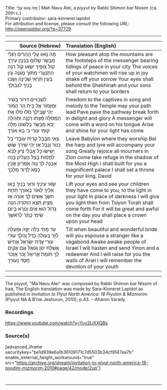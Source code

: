 <html>
<head></head>
<body>
Title: מַה נָּאווּ עֲלֵי | Mah Navu Alei, a piyyut by Rabbi Shimon bar Nissim (ca. 20th c.)<br />
Primary contributor: sara-kinneret.lapidot<br />
For attribution and license, please consult the following URL: <a href="http://opensiddur.org/?p=37729">http://opensiddur.org/?p=37729</a>
<p />
<hr />

<table style="margin-left: auto;margin-right: auto;" class="draggable">
<thead><tr><th id="x" style="text-align: right;">Source (Hebrew)</th><th style="text-align: left;">Translation (English)</th></tr></thead>
<tbody>
<tr><td style="vertical-align:top;">
<div class="liturgy"><span lang="he">
מַה נָּאווּ עֲלֵי הֶהָרִים רַגְלֵי 
מְבַשֵּׂר שָׁלוֹם בְּבִנְיַן עִירֵךְ
קוֹל צוֹפַיִךְ יִשְׂאוּ קוֹל רִנָּה 
הִתְנַעֲרִי מִתּוֹךְ מְגִנָּה
עַיִן בְּעַיִן תִּרְאִי שְׁכִינָה 
וְשָׁבוּ בָנַיִךְ לִגְבוּלֵךְ
</span></div></td>

<td style="vertical-align:top;">
<div class="english">
How pleasant atop the mountains are the footsteps 
of the messenger bearing tidings of peace in your city
The voices of your watchmen will rise up in joy 
shake off your sorrow
Your eyes shall behold the Shekhinah 
and your sons shall return to your borders
</div></td></tr>


<tr><td style="vertical-align:top;">
<div class="liturgy"><span lang="he">
לִשְׁבוּיִים דְּרוֹר בְּשִׁיר וּמִזְמוֹר 
אֶל בֵּית הַר הַמּוֹר יְהִי שְׁבִילֵךְ
סֹלוּ סֹלוּ אֶת הַמְּסִלָּה 
פִּצְחוּ רְנָנָה וּתְהִלָּה
יָבֺא מְבַשֵּׂר בִּלְשׁוֹנוֹ מִלָּה 
קוּמִי עוּרִי כִּי בָא אוֹרֵךְ
</span></div></td>

<td style="vertical-align:top;">
<div class="english">
Freedom to the captives in song and melody 
to the Temple may your path lead
Pave pave the pathway 
break forth in delight and glory
A messenger will come with a word on his tongue 
Arise and shine for your light has come
</div></td></tr>


<tr><td style="vertical-align:top;">
<div class="liturgy"><span lang="he">
צְאִי מִבָּבֶל קִרְיַת עוֹבְדֵי בֵל 
כִּנּוֹר וָנֵבֶל אָז יְהִי שִׁירֵךְ
שׂוֹשׂ יָשִׂישׂוּ כָּל אֲבֵלֵי צִיּוֹן 
לָבֺא לַחֲסוֹת בְּצֵל הָעֶלְיוֹן
בָּנֺה אֶבְנֶה לָךְ נְוֵה אַפּרְיוֹן 
אָכִין כִּסֵּא לְדָוִד מַלְכֵּךְ
</span></div></td>

<td style="vertical-align:top;">
<div class="english">
Leave Babylon where they worship Bel 
the harp and lyre will accompany your song
Greatly rejoice all mourners in Zion 
come take refuge in the shadow of the Most High
I shall built for you a magnificent palace 
I shall set a throne for your king, David
</div></td></tr>


<tr><td style="vertical-align:top;">
<div class="liturgy"><span lang="he">
שְׂאִי עֵינַיךְ וּרְאִי בָנַיִךְ 
בָּאוּ אֵלַיִךְ לָאוֹר בְּאוֹרֵךְ
תַּחַת חשֶֺׁך אָשִׂים לָךְ אוֹרָה 
אָז מִצִּיּוֹן תֵּצֵא הַתּוֹרָה
הִנֵּה גָדוֹל הוּא אָיֺם וְנוֹרָא 
בְּיוֹם שִׂימִי כֶתֶר לְרֺאשֵׁךְ
</span></div></td>

<td style="vertical-align:top;">
<div class="english">
Lift your eyes and see your children 
they have come to you, to the light in your light
In place of darkness I will give you light 
then from Tsiyon Torah shall come forth
For it will be great and awful 
on the day you shall place a crown upon your head
</div></td></tr>


<tr><td style="vertical-align:top;">
<div class="liturgy"><span lang="he">
עַד מָתַי כַּלָּה יָפָה וּמְעֻלָּה 
לְזָּר בְּעוּלָה כְּדַל וָהֵלֶךְ
עוּרִי עוּרִי עֲדַת יִשְׂרָאֵל 
אָחִישׁ אֶשְׁלַח יִנּוֹן וְגוֹאֵל
וְגַם אָקִים לָךְ חוֹמַת אֲרִיאֵל 
זָכֹר אֶזְכֹּר חֶסֶד נְעוּרֵךְ
</span></div></td>

<td style="vertical-align:top;">
<div class="english">
Till when beautiful and wonderful bride 
will you espouse a stranger like a vagabond
Awake awake people of Israel 
I will hasten and send Yinon and a redeemer
And I will raise for you the walls of Ariel
I will remember the devotion of your youth
</div></td></tr>
</tbody></table>

<hr />

The piyyut, "Ma Navu Alei" was composed by Rabbi Shimon bar Nissim of Iraq. The English translation was made by Sara-Kinneret Lapidot as published in <em>Invitation to Piyut North America: 18 Piyutim & Mizmorim</em> (Piyyut NA & B’nai Jeshurun, 2010), p.43. --Aharon Varady

<h3>Recordings</h3>

https://www.youtube.com/watch?v=Yuy2LiXXQBs

<h3>Source(s)</h3>

[advanced_iframe securitykey="be1d939e6a1b36109171c7d5503b34cf9147aa7b" enable_external_height_workaround="true" src="https://archive.org/stream/invitation-to-piyut-north-america-18-piyutim-mizmorim-2010#page/42/mode/2up"]

&nbsp;

<hr />

&nbsp;
</body>
</html>